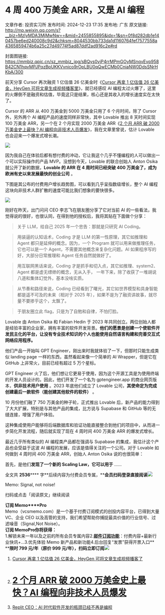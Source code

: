 # 4 周 400 万美金 ARR，又是 AI 编程

文章作者: 投资实习所
发布时间: 2024-12-23 17:35
发布地: 广东
原文链接: http://mp.weixin.qq.com/s?__biz=MzIyMDA3MjMwNw==&mid=2455855895&idx=1&sn=0f8d282db1e140457be6ed240008c9d2&chksm=8044530bb733da1d1160764fef7577558a4365859474b6a25c27d49774f5ad87ddf2ad916c2e#rd

封面图链接: https://mmbiz.qpic.cn/sz_mmbiz_jpg/sBQys0vjP4rrMPmGOyMSnqvEvp958B42CN1hqvMPJPqzBpUKKVvnico9rOpLBU0qQwECMb0CniaNW0DdsSNrHKbA/300

前天分享 Cursor 再次融资 1 亿估值 26 亿美金时《[Cursor 再拿 1 亿估值 26 亿美金，HeyGen
可将文章生成视频播客里](https://mp.weixin.qq.com/s?__biz=MzIyMDA3MjMwNw==&mid=2455855885&idx=1&sn=4bbf16516d10ee1f70299f8dd7508828&scene=21#wechat_redirect)》，就已经感叹
AI 编程太过火爆了，这里的火爆倒不是融资和估值，毕竟这只是结果，核心还是其收入的增长速度实在太快了。

Cursor 的 ARR 从 400 万美金到 5000 万美金只用了 6 个月时间，除了 Cursor 外，另外两个 AI 编程产品的速度同样非常快，其中
Lovable 推出 8 天时间实现 100 万美金 ARR，另一个在 2 个月实现 2000 万美金 ARR《[2 个月 ARR 破 2000
万美金史上最快？AI
编程向非技术人员爆发](https://mp.weixin.qq.com/s?__biz=MzIyMDA3MjMwNw==&mid=2455855575&idx=1&sn=a159ffe23e74938eb2c87da849b24f78&scene=21#wechat_redirect)》，我在文章里曾说，估计
Lovable 也会迎来一个爆发式增长潮。

![](https://mmbiz.qpic.cn/sz_mmbiz_png/sBQys0vjP4rrMPmGOyMSnqvEvp958B42DCvsSHkBkqQyfTkYMB4OaKpxqDhDPNv9z4bSlkesgnTb5OgycgEOnA/640?wx_fmt=png&from=appmsg)

因为我自己在体验后都有想付费的冲动，它让我这个几乎不懂编程的人可以做出一个可以实际操作的产品 MVP。没想到今天，Lovable 的联合创始人 Anton
Osika 就公开了新的数据，**Lovable 的 ARR 在 4 周时间已经突破 400 万美金了，成为欧洲有史以来发展最快的创业公司** 。

下图是其公布的付费用户增长趋势图，可以看到几乎呈指数级增长，整个 AI 编程这块向非技术人群扩散的速度可能比我们想象的要快很多。

![](https://mmbiz.qpic.cn/sz_mmbiz_jpg/sBQys0vjP4rrMPmGOyMSnqvEvp958B425oouAr754iaz1Hy0HxoxPwJ2HknZHqLswqTBNqPW4upfqRhMzWsWX7A/640?wx_fmt=jpeg&from=appmsg)

刚好在昨天，出门问问 CEO 李志飞在朋友圈分享了它对当前 AI 的一些看法，我觉得说的很好，也很认同，在得到他的授权后，我将其贴在下面做个分享：

> 关于 LLM，给自己 2025 年一个忠告：那就是只研究 AI Coding。

> 用装逼的认知话术，Coding 才是 LLM 的第一性原理，其它如推理和 Agent 都只是延伸的概念。因为，一个 Program
> 就可以用来做推理任务，它也可以是一个 Agent，不需要其他概念来复杂化问题。AI 如果程序写的好，大部分日常推理和 Agent 任务自然就做好了。

> 用互联网黑话来说，Coding 才是抓手和切入点，其它如推理、system2、 Agent 都是虚无缥缈的概念，无从入手，
> 一年下来，除了收获了一堆胡说八道和集体幻觉外，基本没啥实质。

> 从节奏和路径来说，Coding 已经看到了曙光，其它如世界模型和具身智能都是遥不可及的未来（相对于 2025
> 年），如果不是为了融资讲故事，就尽量不要掺乎这个，太飘了。

> 于朋友圈立此 flag，只是为了自勉和自律，不怕打脸。

Lovable 由 Anton Osika 和 Fabian Hedin 于 2023
年共同创立。两位创始人都是经验丰富的企业家，拥有丰富的软件开发背景。**他们的愿景是创建一个使软件开发民主化的平台，让没有专业技术知识的个人也能使用自然语言构建和完善交互式网络应用程序。**

他们产品一开始叫 GPT Engineer，刚出来时我就体验了一下，但那时只能生成类似 landing page 一样的东西，虽然看起来像一个简单的 AI
Wrapper，但是它在 GitHub 上非常火，目前已经有超过 5 万个星标。

GPT Engineer 火了后，他们想让它更易于使用，因为这个开源工具是为使用终端的开发人员设计的。因此，他们开发了一个名为
gptengineer.app 的商业网页版本，**供非技术用户使用** 。2023 年底他们成立了 Lovable
公司，**其使命定为完成创建最后一款软件（能创建其他软件的软件）** 。

10 月份他们融了 750 万美金的种子轮，正式推出 Lovable 后，新产品的能力得到了大大扩展，特别是与其他产品的集成，比方说与 Supabase 和
GitHub 等的无缝连接，增强了用户体验。

这种集成使用户能够将后端数据库和验证功能直接整合到他们的项目中，从而进一步简化开发流程，随后就实现了现在 4 周时间 400 万美金 ARR 的爆发式增长。

最近几乎所有类似的 AI 编程类产品都在强调与 Supabase 的集成，我估计这个产品也会受益于这波 AI 编程的发展，应该是值得关注的一个公司。对于
Lovable 如何做到 4 周时间 400 万美金 ARR，创始人 Anton Osika 说的也很简单：

  
首先，是他们**发现了一个新的 Scaling Law，它可以用于** ……

全文共 **2536******
字**后续内容为付费会员专属，****会员扫码登录直接阅读**![](https://mmbiz.qpic.cn/sz_mmbiz_png/sBQys0vjP4rrMPmGOyMSnqvEvp958B42Qs7xp9iaJ3ANNM9uCryBKUxSNuqxD9sDoEzicRECP7nkzdmial13R9NuQ/640?wx_fmt=png&from=appmsg)  

Memo: Signal, not noise!

扫码或点击「阅读原文」继续阅读

**订阅 Memo****Pro**  
Memo（vcsmemo.com）是一个基于付费订阅模式的创投内容平台，已得到大量 VC、企业 CEO
以及高管的支持，我们希望帮助你捕捉最具价值的行业信号、过滤噪音（Signal,Not Noise）。  
**订阅 Memo****Pro****你将获得：**  
1.解锁未来一年以及之前的所有会员专属内容2.[**邮件订阅功能**](https://mp.weixin.qq.com/s?__biz=MzIyMDA3MjMwNw==&mid=2455853781&idx=1&sn=b6f8e3ddc87e9531f3f8c3e9cd98bd9f&scene=21#wechat_redirect)：付费内容+最新行业快讯+...3.优先体验
Memo 新产品和新功能4.后台回复“发票”获得开票入口**  
****限时 799 元/年（原价 999
元/年），扫码立即订阅**![](https://mmbiz.qpic.cn/mmbiz_png/mrJibAziaMQhQGoNHniac6wGOyRe172dlS0HCYicyjiaCTtly2pULIz6YPNsXeRjoQFSuDYezsia4ibhbAc1X3GKtVRyw/640?wx_fmt=png&wxfrom=5&wx_lazy=1&wx_co=1)

  1. [ Cursor 再拿 1 亿估值 26 亿美金，HeyGen 可将文章生成视频播客了](https://mp.weixin.qq.com/s?__biz=MzIyMDA3MjMwNw==&mid=2455855885&idx=1&sn=4bbf16516d10ee1f70299f8dd7508828&scene=21#wechat_redirect)

  2. # [2 个月 ARR 破 2000 万美金史上最快？AI 编程向非技术人员爆发](https://mp.weixin.qq.com/s?__biz=MzIyMDA3MjMwNw==&mid=2455855575&idx=1&sn=a159ffe23e74938eb2c87da849b24f78&scene=21#wechat_redirect)

  3. [Replit CEO：AI 时代软件开发的瓶颈已经不再是编程](https://mp.weixin.qq.com/s?__biz=MzIyMDA3MjMwNw==&mid=2455851492&idx=1&sn=0a78261288a9d0b19f51b47df65d8a07&scene=21#wechat_redirect)

